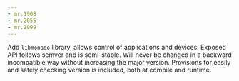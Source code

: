 ```yaml
---
- mr.1908
- mr.2055
- mr.2099
---
```

Add `libmonado` library, allows control of applications and devices. Exposed API
follows semver and is semi-stable. Will never be changed in a backward
incompatible way without increasing the major version. Provisions for easily and
safely checking version is included, both at compile and runtime.
